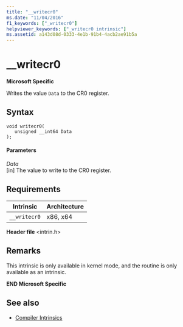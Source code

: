 ```yaml
---
title: "__writecr0"
ms.date: "11/04/2016"
f1_keywords: ["_writecr0"]
helpviewer_keywords: ["_writecr0 intrinsic"]
ms.assetid: a143d08d-0333-4e1b-91b4-4acb2ae91b5a
---
```

# __writecr0

**Microsoft Specific**

Writes the value `Data` to the CR0 register.

## Syntax

```
void writecr0(
   unsigned __int64 Data
);
```

#### Parameters

*Data*<br/>
[in] The value to write to the CR0 register.

## Requirements

|Intrinsic|Architecture|
|---------------|------------------|
|`__writecr0`|x86, x64|

**Header file** \<intrin.h>

## Remarks

This intrinsic is only available in kernel mode, and the routine is only available as an intrinsic.

**END Microsoft Specific**

## See also

- [Compiler Intrinsics](../intrinsics/compiler-intrinsics.md)
